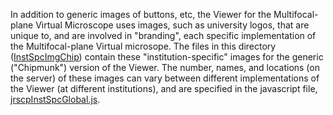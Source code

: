 In addition to generic images of buttons, etc, the Viewer for the Multifocal-plane Virtual Microscope uses images, such as university logos, that are unique to, and are involved in "branding", each specific implementation of the Multifocal-plane Virtual microsope.  The files in this directory ([InstSpcImgChip](https://github.com/MFPvirtual-microscope/Viewer/tree/main/InstSpcImgChip)) contain these "institution-specific" images for the generic ("Chipmunk") version of the Viewer.  The number, names, and locations (on the server) of these images can vary between different implementations of the Viewer (at different institutions), and are specified in the javascript file, [jrscpInstSpcGlobal.js](https://github.com/MFPvirtual-microscope/Viewer/blob/main/HTMLclient/jrscpInstSpcGlobal.js).
